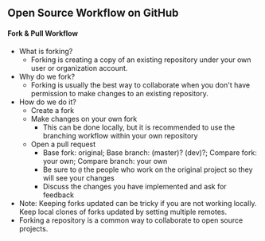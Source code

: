 ## Open Source Workflow on GitHub

#### Fork & Pull Workflow
- What is forking?
  - Forking is creating a copy of an existing repository under your own user or organization account. 
- Why do we fork? 
  - Forking is usually the best way to collaborate when you don't have permission to make changes to an existing repository.
- How do we do it?
  - Create a fork
  - Make changes on your own fork 
    - This can be done locally, but it is recommended to use the branching workflow within your own repository
  - Open a pull request
    - Base fork: original; Base branch: (master)? (dev)?; Compare fork: your own; Compare branch: your own
    - Be sure to `@` the people who work on the original project so they will see your changes
    - Discuss the changes you have implemented and ask for feedback 
- Note: Keeping forks updated can be tricky if you are not working locally. Keep local clones of forks updated by setting multiple remotes.    
- Forking a repository is a common way to collaborate to open source projects.

